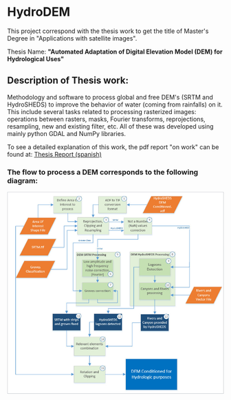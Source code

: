 # HydroDEM

This project correspond with the thesis work to get the title of Master's 
Degree in "Applications with satellite images".

Thesis Name: **"Automated Adaptation of Digital Elevation Model (DEM) for 
Hydrological Uses"**

## Description of Thesis work: 

Methodology and software to process global and free DEM's (SRTM and 
HydroSHEDS) to improve the behavior of water (coming from rainfalls) on it. 
This include several tasks related to processing rasterized images: operations 
between rasters, masks, Fourier transforms, reprojections, resampling, new and existing 
filter, etc. All of these was developed using mainly python GDAL and NumPy libraries.

To see a detailed explanation of this work, the pdf report "on work"
 can be found at: 
[Thesis Report (spanish)](https://github.com/CGuerreroCordova/DEMProcPy/blob/master/doc/Latex/template_tesis_mearte.pdf)

### The flow to process a DEM corresponds to the following diagram:

![alt text](https://github.com/CGuerreroCordova/DEMProcPy/blob/master/doc/Latex/imagenes/DiagramaFlujo_EN.jpg)



